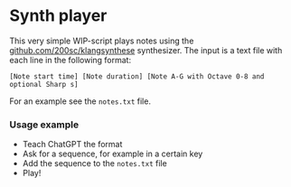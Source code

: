 # Synth player
This very simple WIP-script plays notes using the [github.com/200sc/klangsynthese](https://github.com/200sc/klangsynthese) synthesizer.
The input is a text file with each line in the following format:

```
[Note start time] [Note duration] [Note A-G with Octave 0-8 and optional Sharp s]
```

For an example see the `notes.txt` file.

### Usage example
- Teach ChatGPT the format
- Ask for a sequence, for example in a certain key
- Add the sequence to the `notes.txt` file
- Play!